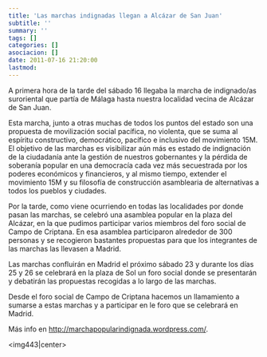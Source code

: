 ```yaml
---
title: 'Las marchas indignadas llegan a Alcázar de San Juan'
subtitle: ''
summary: ''
tags: []
categories: []
asociacion: []
date: 2011-07-16 21:20:00
lastmod:
---
```


A primera hora de la tarde del sábado 16 llegaba la marcha de indignado/as  suroriental que partía de Málaga hasta nuestra localidad vecina de Alcázar de San Juan. 

Esta marcha, junto a otras muchas de todos los puntos del estado son una propuesta de movilización social pacífica, no violenta, que se suma al espíritu constructivo, democrático, pacífico e inclusivo del movimiento 15M. El objetivo de las marchas es visibilizar aún más es estado de indignación de la ciudadanía ante la gestión de nuestros gobernantes y la pérdida de soberanía popular en una democracía cada vez más secuestrada por los poderes económicos y financieros,  y al mismo tiempo, extender el movimiento 15M y su filosofía de construcción asamblearia de alternativas a todos los pueblos y ciudades.
 
Por la tarde, como viene ocurriendo en todas las localidades por donde pasan las marchas, se celebró una asamblea popular en la plaza del Alcázar, en la que pudimos participar varios miembros del foro social de Campo de Criptana. En esa asamblea participaron alrededor de 300 personas y se recogieron bastantes propuestas para que los integrantes de las marchas las llevasen a Madrid.

Las marchas confluirán en Madrid el próximo sábado 23 y durante los días 25 y 26 se celebrará en la plaza de Sol un foro social donde se presentarán y debatirán las propuestas recogidas a lo largo de las marchas. 

Desde el foro social de Campo de Criptana hacemos un llamamiento a sumarse a estas marchas y a participar en le foro que se celebrará en Madrid. 

Más info en http://marchapopularindignada.wordpress.com/.

<img443|center>

